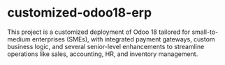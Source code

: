 # customized-odoo18-erp
This project is a customized deployment of Odoo 18 tailored for small-to-medium enterprises (SMEs), with integrated payment gateways, custom business logic, and several senior-level enhancements to streamline operations like sales, accounting, HR, and inventory management.
